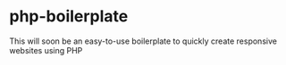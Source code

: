 # php-boilerplate

This will soon be an easy-to-use boilerplate to quickly create responsive websites using PHP
